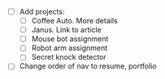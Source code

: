 - [ ] Add projects:
  - [ ] Coffee Auto. More details
  - [ ] Janus. Link to article
  - [ ] Mouse bot assignment
  - [ ] Robot arm assignment
  - [ ] Secret knock detector
- [ ] Change order of nav to resume, portfolio